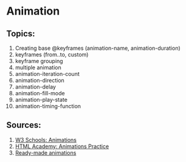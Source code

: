 # Animation

## Topics:

1. Creating base @keyframes (animation-name, animation-duration)
2. keyframes (from..to, custom)
3. keyframe grouping
4. multiple animation
5. animation-iteration-count
6. animation-direction
7. animation-delay
8. animation-fill-mode
9. animation-play-state
10. animation-timing-function


## Sources:

1. [W3 Schools: Animations](https://www.w3schools.com/css/css3_animations.asp)
2. [HTML Academy: Animations Practice](https://htmlacademy.ru/courses/80)
3. [Ready-made animations](https://animista.net/play/basic/)
